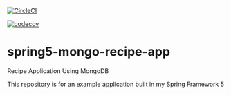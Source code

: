 [![CircleCI](https://circleci.com/gh/vkthumati/spring5-mongo-recipe-app.svg?style=svg)](https://circleci.com/gh/vkthumati/spring5-mongo-recipe-app)

[![codecov](https://codecov.io/gh/vkthumati/spring5-mongo-recipe-app/branch/master/graph/badge.svg)](https://codecov.io/gh/vkthumati/spring5-mongo-recipe-app)

# spring5-mongo-recipe-app
Recipe Application Using MongoDB

This repository is for an example application built in my Spring Framework 5
